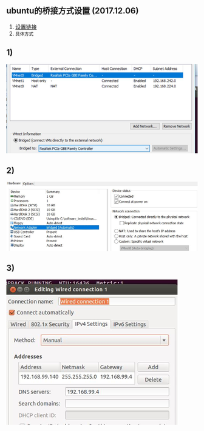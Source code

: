 ## ubuntu的桥接方式设置 (2017.12.06)
1. [设置链接](http://www.cnblogs.com/gylei/archive/2011/12/10/2283484.html)
2. `具体方式`
## 1)
![步骤1](https://github.com/GalenDeng/linux/blob/master/ubuntu%E7%9A%84%E6%A1%A5%E6%8E%A5%E6%96%B9%E5%BC%8F%E8%AE%BE%E7%BD%AE/vmware%E6%A1%A5%E6%8E%A5%E8%AE%BE%E7%BD%AE1.JPG)
## 2)
![步骤2](https://github.com/GalenDeng/linux/blob/master/ubuntu%E7%9A%84%E6%A1%A5%E6%8E%A5%E6%96%B9%E5%BC%8F%E8%AE%BE%E7%BD%AE/vmware%E6%A1%A5%E6%8E%A5%E8%AE%BE%E7%BD%AE2.JPG)
## 3)
![步骤3](https://github.com/GalenDeng/linux/blob/master/ubuntu%E7%9A%84%E6%A1%A5%E6%8E%A5%E6%96%B9%E5%BC%8F%E8%AE%BE%E7%BD%AE/vmware%E6%A1%A5%E6%8E%A5%E8%AE%BE%E7%BD%AE3.JPG) 